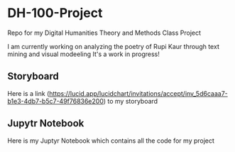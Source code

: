 # DH-100-Project
Repo for my Digital Humanities Theory and Methods Class Project

I am currently working on analyzing the poetry of Rupi Kaur through text mining and visual modeeling
It's a work in progress! 

## Storyboard
Here is a link (https://lucid.app/lucidchart/invitations/accept/inv_5d6caaa7-b1e3-4db7-b5c7-49f76836e200) to my storyboard

## Jupytr Notebook
Here is my Juptyr Notebook which contains all the code for my project

